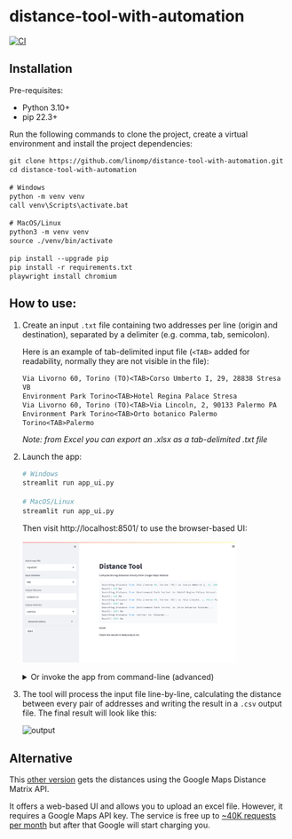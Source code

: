 # distance-tool-with-automation

[![CI](https://github.com/linomp/distance-tool-with-automation/actions/workflows/CI.yml/badge.svg)](https://github.com/linomp/distance-tool-with-automation/actions/workflows/CI.yml)

## Installation

Pre-requisites:

- Python 3.10+
- pip 22.3+

Run the following commands to clone the project, create a virtual environment and install the project dependencies:

   ```shell
   git clone https://github.com/linomp/distance-tool-with-automation.git
   cd distance-tool-with-automation
   
   # Windows
   python -m venv venv
   call venv\Scripts\activate.bat
   
   # MacOS/Linux
   python3 -m venv venv
   source ./venv/bin/activate
      
   pip install --upgrade pip
   pip install -r requirements.txt
   playwright install chromium
   ```

## How to use:

1. Create an input `.txt` file containing two addresses per line (origin and
   destination), separated by a delimiter (e.g. comma, tab, semicolon).

   Here is an example of tab-delimited input file (`<TAB>` added for readability, normally they are not visible in the
   file):

    ```text
    Via Livorno 60, Torino (TO)<TAB>Corso Umberto I, 29, 28838 Stresa VB
    Environment Park Torino<TAB>Hotel Regina Palace Stresa
    Via Livorno 60, Torino (TO)<TAB>Via Lincoln, 2, 90133 Palermo PA
    Environment Park Torino<TAB>Orto botanico Palermo
    Torino<TAB>Palermo
    ```

   _Note: from Excel you can export an .xlsx as a tab-delimited .txt file_


2. Launch the app:
    ```bash
    # Windows
    streamlit run app_ui.py
    
    # MacOS/Linux
    streamlit run app_ui.py
    ```
   Then visit http://localhost:8501/ to use the browser-based UI:
   <br/>
   <br/>
   <img src="ui_demo.png" width="80%" />

   <details>
      <summary>Or invoke the app from command-line (advanced)</summary>

      ```bash
      # Windows
      python app.py -i data/input.txt -d "\t"
      
      # MacOS/Linux
      python3 app.py -i data/input.txt -d "\t"
      ```
   </details>

3. The tool will process the input file line-by-line, calculating the distance between every pair of addresses and
   writing the result in a `.csv` output file. The final result will look like this:

   ![output](https://user-images.githubusercontent.com/40581019/223180449-9546dba8-ce92-4505-a840-382b33e82a0c.png)

## Alternative

This [other version](https://github.com/linomp/distance-tool) gets the distances using the Google Maps Distance Matrix
API.

It offers a web-based UI and allows you to upload an excel file. However, it requires a Google Maps API key. The service
is free up to [~40K requests per month](https://mapsplatform.google.com/pricing/) but after that Google will start
charging you.
